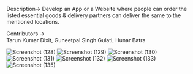 
Description->
Develop an
App or a Website where people can order the listed essential goods &
delivery partners can deliver the same to the mentioned locations.

Contributors ->                                                              
                Tarun Kumar Dixit, Guneetpal Singh Gulati, Hunar Batra



![Screenshot (128)](https://user-images.githubusercontent.com/42516087/130332409-a923ed12-7421-448d-b0b7-b958c92fc58b.png)
![Screenshot (129)](https://user-images.githubusercontent.com/42516087/130332412-9c9fe16e-233b-4d4f-ac89-f40396aec2ad.png)
![Screenshot (130)](https://user-images.githubusercontent.com/42516087/130332414-133e35c5-657a-4e83-97c2-d7e07c3dfdbc.png)
![Screenshot (131)](https://user-images.githubusercontent.com/42516087/130332416-b2a3b4fb-00f0-449a-a19f-57b3557a9f6d.png)
![Screenshot (132)](https://user-images.githubusercontent.com/42516087/130332418-0eaa0b53-21c4-4ffd-ac20-32b9ae8f5800.png)
![Screenshot (133)](https://user-images.githubusercontent.com/42516087/130332422-ec1e9bd8-c88c-4a11-95f4-b6825274c7db.png)
![Screenshot (135)](https://user-images.githubusercontent.com/42516087/130332428-71534685-c052-4c28-901b-e22ec641f367.png)
